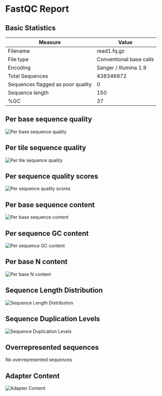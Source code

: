 # __FastQC Report__

## __Basic Statistics__

| Measure | Value |
| --- | --- |
| Filename | read1.fq.gz |
| File type | Conventional base calls |
| Encoding | Sanger / Illumina 1.9 |
| Total Sequences | 438346872 |
| Sequences flagged as poor quality | 0 |
| Sequence length | 150 |
| %GC | 37 |

## Per base sequence quality

![Per base sequence quality](Images/per_base_quality.png)


## Per tile sequence quality

![Per tile sequence quality](Images/per_tile_quality.png)


## Per sequence quality scores

![Per sequence quality scores](Images/per_sequence_quality.png)


## Per base sequence content

![Per base sequence content](Images/per_base_sequence_content.png)


## Per sequence GC content

![Per sequence GC content](Images/per_sequence_gc_content.png)


## Per base N content

![Per base N content](Images/per_base_n_content.png)


## Sequence Length Distribution

![Sequence Length Distribution](Images/sequence_length_distribution.png)


## Sequence Duplication Levels

![Sequence Duplication Levels](Images/duplication_levels.png)


## Overrepresented sequences

No overrepresented sequences


## Adapter Content

![Adapter Content](Images/adapter_content.png)

